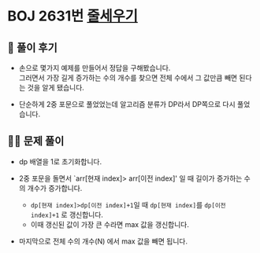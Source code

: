 # BOJ 2631번 [줄세우기](https://www.acmicpc.net/problem/2631)

## 🌈 풀이 후기
* 손으로 몇가지 예제를 만들어서 정답을 구해봤습니다.  
그러면서 가장 길게 증가하는 수의 개수를 찾으면 전체 수에서 그 값만큼 빼면 된다는 것을 알게 됐습니다.

* 단순하게 2중 포문으로 풀었었는데 알고리즘 분류가 DP라서 DP쪽으로 다시 풀었습니다.
## 👩‍🏫 문제 풀이
* dp 배열을 1로 초기화합니다.
* 2중 포문을 돌면서 `arr[현재 index]> arr[이전 index]' 일 때 길이가 증가하는 수의 개수가 증가합니다.
    * `dp[현재 index]>dp[이전 index]+1`일 때 `dp[현재 index]`를 `dp[이전 index]+1` 로 갱신합니다.
    * 이때 갱신된 값이 가장 큰 수라면 max 값을 갱신합니다.

* 마지막으로 전체 수의 개수(N) 에서 max 값을 빼면 됩니다. 